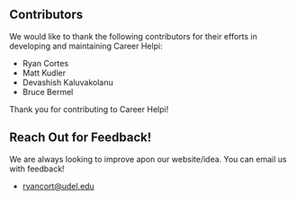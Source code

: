 ## Contributors

We would like to thank the following contributors for their efforts in developing and maintaining Career Helpi:
- Ryan Cortes
- Matt Kudler
- Devashish Kaluvakolanu
- Bruce Bermel

Thank you for contributing to Career Helpi!

## Reach Out for Feedback!

We are always looking to improve apon our website/idea. You can email us with feedback!
- ryancort@udel.edu